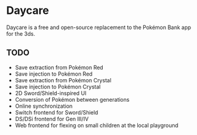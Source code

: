# Daycare

Daycare is a free and open-source replacement to the Pokémon Bank app for the
3ds.

## TODO
- Save extraction from Pokémon Red
- Save injection to Pokémon Red
- Save extraction from Pokémon Crystal
- Save injection to Pokémon Crystal
- 2D Sword/Shield-inspired UI
- Conversion of Pokémon between generations
- Online synchronization
- Switch frontend for Sword/Shield
- DS/DSi frontend for Gen III/IV
- Web frontend for flexing on small children at the local playground
